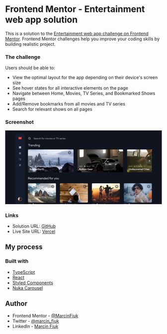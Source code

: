 # Frontend Mentor - Entertainment web app solution

This is a solution to the [Entertainment web app challenge on Frontend Mentor](https://www.frontendmentor.io/challenges/entertainment-web-app-J-UhgAW1X). Frontend Mentor challenges help you improve your coding skills by building realistic project.

### The challenge

Users should be able to:

-   View the optimal layout for the app depending on their device's screen size
-   See hover states for all interactive elements on the page
-   Navigate between Home, Movies, TV Series, and Bookmarked Shows pages
-   Add/Remove bookmarks from all movies and TV series
-   Search for relevant shows on all pages

### Screenshot

![Screenshot](./screenshot-MoviesApp.png)

### Links

-   Solution URL: [GitHub](https://github.com/MarcinFiuk/movies-entertainment-app)
-   Live Site URL: [Vercel](https://movies-entertainment-app-marcinfiuk.vercel.app/bookmarked)

## My process

### Built with

-   [TypeScript](https://www.typescriptlang.org/)
-   [React](https://reactjs.org/)
-   [Styled Components](https://styled-components.com/)
-   [Nuka Carousel](https://github.com/FormidableLabs/nuka-carousel)

## Author

-   Frontend Mentor - [@MarcinFiuk](https://www.frontendmentor.io/profile/MarcinFiuk)
-   Twitter - [@marcin_fiuk](https://twitter.com/marcin_fiuk)
-   LinkedIn - [Marcin Fiuk](https://www.linkedin.com/in/marcin-fiuk-0b498b241/)
